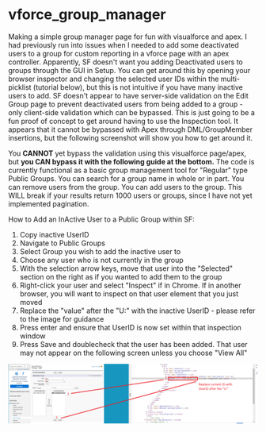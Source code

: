# vforce_group_manager
Making a simple group manager page for fun with visualforce and apex. I had previously run into issues when I needed to add some deactivated users to a group for custom reporting in a vforce page with an apex controller. Apparently, SF doesn't want you adding Deactivated users to groups through the GUI in Setup. You can get around this by opening your browser inspector and changing the selected user IDs within the multi-picklist (tutorial below), but this is not intuitive if you have many inactive users to add. SF doesn't appear to have server-side validation on the Edit Group page to prevent deactivated users from being added to a group - only client-side validation which can be bypassed. This is just going to be a fun proof of concept to get around having to use the Inspection tool. It appears that it cannot be bypassed with Apex through DML/GroupMember insertions, but the following screenshot will show you how to get around it.

You <strong>CANNOT</strong> yet bypass the validation using this visualforce page/apex, but <strong>you CAN bypass it with the following guide at the bottom.</strong>
The code is currently functional as a basic group management tool for "Regular" type Public Groups.
You can search for a group name in whole or in part.
You can remove users from the group.
You can add users to the group.
This WILL break if your results return 1000 users or groups, since I have not yet implemented pagination. 



How to Add an InActive User to a Public Group within SF:
1. Copy inactive UserID
2. Navigate to Public Groups
3. Select Group you wish to add the inactive user to
4. Choose any user who is not currently in the group
5. With the selection arrow keys, move that user into the "Selected" section on the right as if you wanted to add them to the group
6. Right-click your user and select "Inspect" if in Chrome. If in another browser, you will want to inspect on that user element that you just moved
7. Replace the "value" after the "U:" with the inactive UserID - please refer to the image for guidance
8. Press enter and ensure that UserID is now set within that inspection window
9. Press Save and doublecheck that the user has been added. That user may not appear on the following screen unless you choose "View All"

![alt text](https://raw.githubusercontent.com/whats-a-handle/vforce_group_manager/master/src/img/inactive_user_group_bypass.png)
